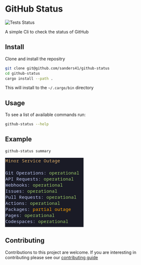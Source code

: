 # GitHub Status

![Tests Status](https://github.com/sanders41/github-status/workflows/Testing/badge.svg?branch=main&event=push)

A simple Cli to check the status of GitHub

## Install

Clone and install the repositry

```sh
git clone git@github.com/sanders41/github-status
cd github-status
cargo install --path .
```

This will install to the `~/.cargo/bin` directory


## Usage

To see a list of available commands run:

```sh
github-status --help
```

## Example

```sh
github-status summary
```

![Summary](./assets/summary.png)

## Contributing

Contributions to this project are welcome. If you are interesting in contributing please see our [contributing guide](CONTRIBUTING.md)
